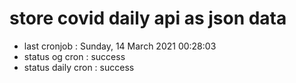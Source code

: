 # store covid daily api as json data

- last cronjob : Sunday, 14 March 2021 00:28:03
- status og cron : success
- status daily cron : success
      
      
